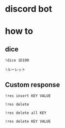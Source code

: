 # discord bot

# how to
## dice
`!dice 1D100`

`!ルーレット`

## Custom response
`!res insert KEY VALUE`

`!res delete`

`!res delete all KEY`

`!res delete KEY VALUE` 